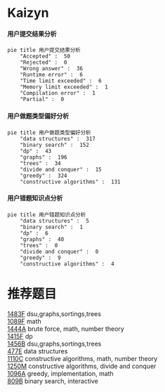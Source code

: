 # Kaizyn

<!-- tabs:start -->



#### **用户提交结果分析**

```mermaid
pie title 用户提交结果分析
    "Accepted" :  50
    "Rejected" :  0
    "Wrong answer" :  36
    "Runtime error" :  6
    "Time limit exceeded" :  6
    "Memory limit exceeded" :  1
    "Compilation error" :  1
    "Partial" :  0
```

#### **用户做题类型偏好分析**

```mermaid
pie title 用户做题类型偏好分析
    "data structures" :  317
    "binary search" :  152
    "dp" :  43
    "graphs" :  196
    "trees" :  34
    "divide and conquer" :  15
    "greedy" :  324
    "constructive algorithms" :  131
```
#### **用户错题知识点分析**

```mermaid
pie title 用户错题知识点分析
    "data structures" :  5
    "binary search" :  1
    "dp" :  6
    "graphs" :  40
    "trees" :  0
    "divide and conquer" :  0
    "greedy" :  9
    "constructive algorithms" :  4
```



<!-- tabs:end -->
# 推荐题目
[1483F](https://codeforces.com/contest/1483/problem/F)		dsu,graphs,sortings,trees		  
[1089F](https://codeforces.com/contest/1089/problem/F)		math		  
[1444A](https://codeforces.com/contest/1444/problem/A)		brute force,
                        math,
                        number theory		  
[1415F](https://codeforces.com/contest/1415/problem/F)		dp		  
[1456B](https://codeforces.com/contest/1456/problem/B)		dsu,graphs,sortings,trees		  
[477E](https://codeforces.com/contest/477/problem/E)		data structures		  
[1110C](https://codeforces.com/contest/1110/problem/C)		constructive algorithms,
                        math,
                        number theory		  
[1250M](https://codeforces.com/contest/1250/problem/M)		constructive algorithms,
                        divide and conquer		  
[1096A](https://codeforces.com/contest/1096/problem/A)		greedy,
                        implementation,
                        math		  
[809B](https://codeforces.com/contest/809/problem/B)		binary search,
                        interactive		  
